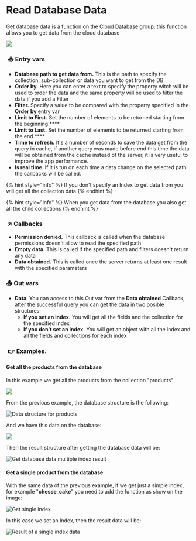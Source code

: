 # Read Database Data

Get database data is a function on the [Cloud Database](./) group, this function allows you to get data from the cloud database

![](../../../.gitbook/assets/captura-de-pantalla-2020-02-03-a-la-s-18.10.12.png)

###  ​​ 📥 Entry vars <a id="entry-vars"></a>

* **Database path to get data from.** This is the path to specify the collection, sub-collection or data you want to get from the DB
* **Order by.** Here you can enter a text to specify the property witch will be used to order the data and the same property will be used to filter the data if you add a Filter
* **Filter.** Specify a value to be compared with the property specified in the **Order by** entry var
* **Limit to First.** Set the number of elements to be returned starting from the beginning ****
* **Limit to Last.** Set the number of elements to be returned starting from the end ****
* **Time to refresh.** It's a number of seconds to save the data get from the query in cache, if another query was made before end this time the data will be obtained from the cache instead of the server, it is very useful to improve the app performance.
* **Is real time**. If it is tun on each time a data change on the selected path the callbacks will be called.

{% hint style="info" %}
If you don't specify an Index to get data from you will get all the collection data
{% endhint %}

{% hint style="info" %}
When you get data from the database you also get all the child collections
{% endhint %}

### ​​ ↗ Callbacks‌ <a id="callbacks"></a>

* **Permission denied.** This callback is called when the database permissions doesn't allow to read the specified path
* **Empty data.** This is called if the specified path and filters doesn't return any data
* **Data obtained.** This is called once the server returns at least one result with the specified parameters

### 📤 Out vars

* **Data**. You can access to this Out var from the **Data obtained** Callback, after the successful query you can get the data in two posible structures:
  * **If you set an index.** You will get all the fields and the collection for the specified index
  * **If you don't set an index.** You will get an object with all the index and all the fields and collections for each index

### ​​ 👉 Examples. <a id="examples"></a>

#### Get all the products from the database <a id="save-a-form-to-the-database"></a>

In this example we get all the products from the collection "products"

![](../../../.gitbook/assets/get-database-data.gif)

From the previous example, the database structure is the following:

![Data structure for products](../../../.gitbook/assets/captura-de-pantalla-2020-02-03-a-la-s-19.22.06.png)

And we have this data on the database:

![](../../../.gitbook/assets/captura-de-pantalla-2020-02-03-a-la-s-19.23.34.png)

Then the result structure after getting the database data will be:

![Get database data multiple index result](../../../.gitbook/assets/captura-de-pantalla-2020-02-03-a-la-s-19.48.13.png)

#### Get a single product from the database

With the same data of the previous example, if we get just a simple index, for example "**chesse\_cake**" you need to add the function as show on the image:

![Get single index](../../../.gitbook/assets/get-single-data.gif)

In this case we set an Index, then the result data will be:

![Result of a single index data](../../../.gitbook/assets/captura-de-pantalla-2020-02-03-a-la-s-20.00.50.png)

